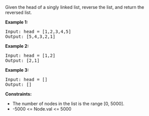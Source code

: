 Given the head of a singly linked list, reverse the list, and return the reversed list.

**Example 1:**
<pre>
Input: head = [1,2,3,4,5]
Output: [5,4,3,2,1]
</pre>

**Example 2:**
<pre>
Input: head = [1,2]
Output: [2,1]
</pre>

**Example 3:**
<pre>
Input: head = []
Output: []
</pre>

**Constraints:**
- The number of nodes in the list is the range [0, 5000].
- -5000 <= Node.val <= 5000


